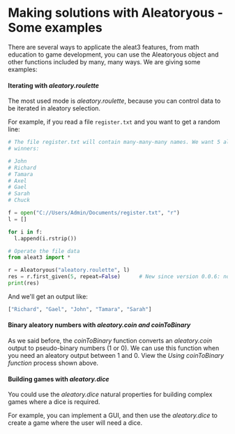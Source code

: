 # Making solutions with Aleatoryous - Some examples

There are several ways to applicate the aleat3 features, from math education to
game development, you can use the Aleatoryous object and other functions included
by many, many ways. We are giving some examples:

#### Iterating with _aleatory.roulette_

The most used mode is *aleatory.roulette*, because you can control data to be
iterated in aleatory selection.

For example, if you read a file `register.txt` and you want to get a random line:

```python
# The file register.txt will contain many-many-many names. We want 5 aleatory
# winners:

# John
# Richard
# Tamara
# Axel
# Gael
# Sarah
# Chuck

f = open("C://Users/Admin/Documents/register.txt", "r")
l = []

for i in f:
  l.append(i.rstrip())

# Operate the file data
from aleat3 import *

r = Aleatoryous("aleatory.roulette", l)
res = r.first_given(5, repeat=False)      # New since version 0.0.6: no-repetition
print(res)
```

And we'll get an output like:

```python
["Richard", "Gael", "John", "Tamara", "Sarah"]
```

#### Binary aleatory numbers with _aleatory.coin and coinToBinary_

As we said before, the *coinToBinary* function converts an *aleatory.coin* output
to pseudo-binary numbers (1 or 0). We can use this function when you need an aleatory
output between 1 and 0. View the _Using coinToBinary function_ process shown above.

#### Building games with _aleatory.dice_

You could use the *aleatory.dice* natural properties for building complex games
where a dice is required.

For example, you can implement a GUI, and then use the *aleatory.dice* to create a game where
the user will need a dice.
